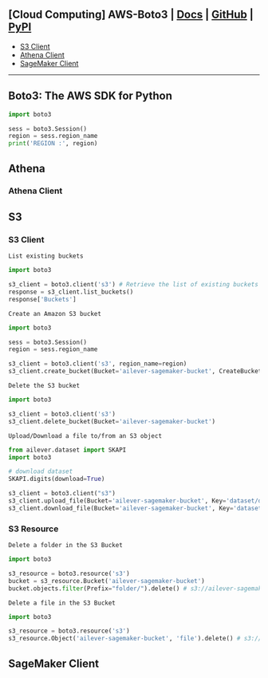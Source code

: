 ## [Cloud Computing] AWS-Boto3 | [Docs](https://boto3.amazonaws.com/v1/documentation/api/latest/index.html#) | [GitHub]() | [PyPI]()


- [S3 Client](https://boto3.amazonaws.com/v1/documentation/api/latest/reference/services/s3.html)
- [Athena Client](https://boto3.amazonaws.com/v1/documentation/api/latest/reference/services/athena.html)
- [SageMaker Client](https://boto3.amazonaws.com/v1/documentation/api/latest/reference/services/sagemaker.html)

---

## Boto3: The AWS SDK for Python
```python
import boto3

sess = boto3.Session()
region = sess.region_name
print('REGION :', region)
```

## Athena 
### Athena Client

## S3
### S3 Client
`List existing buckets`
```python
import boto3

s3_client = boto3.client('s3') # Retrieve the list of existing buckets
response = s3_client.list_buckets()
response['Buckets']
```

`Create an Amazon S3 bucket`
```python
import boto3

sess = boto3.Session()
region = sess.region_name

s3_client = boto3.client('s3', region_name=region)
s3_client.create_bucket(Bucket='ailever-sagemaker-bucket', CreateBucketConfiguration=dict(LocationConstraint=region))
```

`Delete the S3 bucket`
```python
import boto3

s3_client = boto3.client('s3')
s3_client.delete_bucket(Bucket='ailever-sagemaker-bucket')
```

`Upload/Download a file to/from an S3 object`
```python
from ailever.dataset import SKAPI
import boto3

# download dataset
SKAPI.digits(download=True)

s3_client = boto3.client("s3")
s3_client.upload_file(Bucket='ailever-sagemaker-bucket', Key='dataset/digits.csv', Filename='digits.csv') # s3://ailever-sagemaker-bucket/dataset/digits.csv
s3_client.download_file(Bucket='ailever-sagemaker-bucket', Key='dataset/digits.csv', Filename='digits.csv') # s3://ailever-sagemaker-bucket/dataset/digits.csv
```

### S3 Resource
`Delete a folder in the S3 Bucket`
```python
import boto3

s3_resource = boto3.resource('s3')
bucket = s3_resource.Bucket('ailever-sagemaker-bucket')
bucket.objects.filter(Prefix="folder/").delete() # s3://ailever-sagemaker-bucket/folder/
```
`Delete a file in the S3 Bucket`
```python
import boto3

s3_resource = boto3.resource('s3')
s3_resource.Object('ailever-sagemaker-bucket', 'file').delete() # s3://ailever-sagemaker-bucket/file
```

## SageMaker Client

